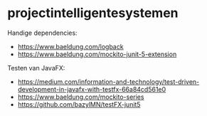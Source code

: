 # projectintelligentesystemen

Handige dependencies:
- https://www.baeldung.com/logback
- https://www.baeldung.com/mockito-junit-5-extension

Testen van JavaFX:
- https://medium.com/information-and-technology/test-driven-development-in-javafx-with-testfx-66a84cd561e0
- https://www.baeldung.com/mockito-series
- https://github.com/bazylMN/testFX-junit5



